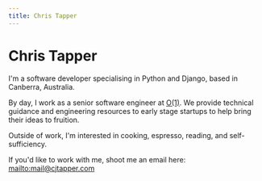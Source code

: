 ```yaml
---
title: Chris Tapper
---
```

# Chris Tapper

I'm a software developer specialising in Python and Django, based in Canberra, Australia.

By day, I work as a senior software engineer at [O(1)](https://www.0of1.com).
We provide technical guidance and engineering resources to early stage startups to help bring their ideas to fruition.

Outside of work, I'm interested in cooking, espresso, reading, and self-sufficiency.

If you'd like to work with me, shoot me an email here: [mailto:mail@cjtapper.com](mailto:mail@cjtapper.com)
